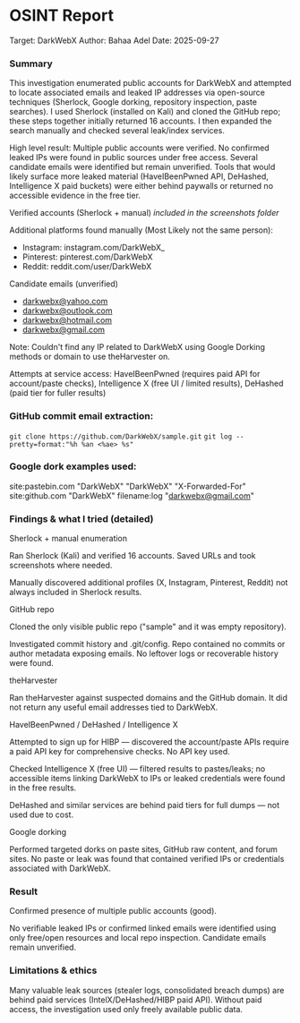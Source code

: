 # OSINT Report

Target: DarkWebX
Author: Bahaa Adel 
Date: 2025-09-27

### Summary

This investigation enumerated public accounts for DarkWebX and attempted to locate associated emails and leaked IP addresses via open-source techniques (Sherlock, Google dorking, repository inspection, paste searches). I used Sherlock (installed on Kali) and cloned the GitHub repo; these steps together initially returned 16 accounts. I then expanded the search manually and checked several leak/index services.

High level result: Multiple public accounts were verified. No confirmed leaked IPs were found in public sources under free access. Several candidate emails were identified but remain unverified. Tools that would likely surface more leaked material (HaveIBeenPwned API, DeHashed, Intelligence X paid buckets) were either behind paywalls or returned no accessible evidence in the free tier.

Verified accounts (Sherlock + manual)
*included in the screenshots folder*

Additional platforms found manually (Most Likely not the same person):

- Instagram: instagram.com/DarkWebX_
- Pinterest: pinterest.com/DarkWebX
- Reddit: reddit.com/user/DarkWebX

Candidate emails (unverified)

- darkwebx@yahoo.com
- darkwebx@outlook.com
- darkwebx@hotmail.com
- darkwebx@gmail.com


Note: Couldn't find any IP related to DarkWebX using Google Dorking methods or domain to use theHarvester on.

Attempts at service access: HaveIBeenPwned (requires paid API for account/paste checks), Intelligence X (free UI / limited results), DeHashed (paid tier for fuller results)

### GitHub commit email extraction:

`git clone https://github.com/DarkWebX/sample.git`
`git log --pretty=format:"%h %an <%ae> %s"`


### Google dork examples used:

site:pastebin.com "DarkWebX"
"DarkWebX" "X-Forwarded-For"
site:github.com "DarkWebX" filename:log
"darkwebx@gmail.com"

### Findings & what I tried (detailed)

Sherlock + manual enumeration

Ran Sherlock (Kali) and verified 16 accounts. Saved URLs and took screenshots where needed.

Manually discovered additional profiles (X, Instagram, Pinterest, Reddit) not always included in Sherlock results.

GitHub repo

Cloned the only visible public repo ("sample" and it was empty repository).

Investigated commit history and .git/config. Repo contained no commits or author metadata exposing emails. No leftover logs or recoverable history were found.

theHarvester

Ran theHarvester against suspected domains and the GitHub domain. It did not return any useful email addresses tied to DarkWebX.

HaveIBeenPwned / DeHashed / Intelligence X

Attempted to sign up for HIBP — discovered the account/paste APIs require a paid API key for comprehensive checks. No API key used.

Checked Intelligence X (free UI) — filtered results to pastes/leaks; no accessible items linking DarkWebX to IPs or leaked credentials were found in the free results.

DeHashed and similar services are behind paid tiers for full dumps — not used due to cost.

Google dorking

Performed targeted dorks on paste sites, GitHub raw content, and forum sites. No paste or leak was found that contained verified IPs or credentials associated with DarkWebX.

### Result

Confirmed presence of multiple public accounts (good).

No verifiable leaked IPs or confirmed linked emails were identified using only free/open resources and local repo inspection. Candidate emails remain unverified.


### Limitations & ethics

Many valuable leak sources (stealer logs, consolidated breach dumps) are behind paid services (IntelX/DeHashed/HIBP paid API). Without paid access, the investigation used only freely available public data.





